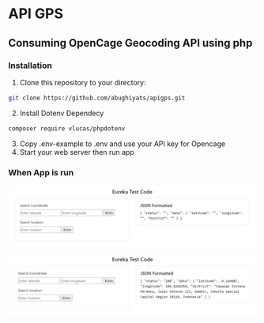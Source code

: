 # API GPS

## Consuming OpenCage Geocoding API using php

### Installation

1. Clone this repository to your directory:

```bash
git clone https://github.com/abughiyats/apigps.git
```

2. Install Dotenv Dependecy

```bash
composer require vlucas/phpdotenv
```

3. Copy .env-example to .env and use your API key for Opencage
4. Start your web server then run app

### When App is run

![apigps](https://raw.githubusercontent.com/abughiyats/apigps/master/assets/runapp.png)

![json-apigps](https://raw.githubusercontent.com/abughiyats/apigps/master/assets/runapp_json.png)
